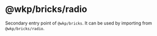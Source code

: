 # @wkp/bricks/radio

Secondary entry point of `@wkp/bricks`. It can be used by importing from `@wkp/bricks/radio`.
